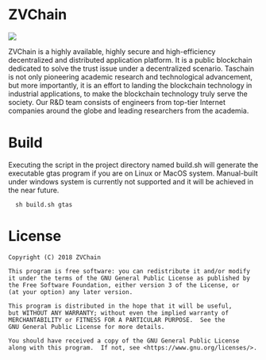 # ZVChain
[![](https://travis-ci.org/zvchain/zvchain.svg?branch=develop)](https://travis-ci.org/zvchain/zvchain)

ZVChain is a highly available, highly secure and high-efficiency decentralized and distributed application platform. It is a public blockchain dedicated to solve the trust issue under a decentralized scenario. Taschain is not only pioneering academic research and technological advancement, but more importantly, it is an effort to landing the blockchain technology in industrial applications, to make the blockchain technology truly serve the society. Our R&D team consists of engineers from top-tier Internet companies around the globe and leading researchers from the academia.

# Build

Executing the script in the project directory named build.sh will generate the executable gtas program if you are on Linux or MacOS system. Manual-built under windows system is currently not supported and it will be achieved in the near future.

```
  sh build.sh gtas
```


# License

```
Copyright (C) 2018 ZVChain

This program is free software: you can redistribute it and/or modify
it under the terms of the GNU General Public License as published by
the Free Software Foundation, either version 3 of the License, or
(at your option) any later version.

This program is distributed in the hope that it will be useful,
but WITHOUT ANY WARRANTY; without even the implied warranty of
MERCHANTABILITY or FITNESS FOR A PARTICULAR PURPOSE.  See the
GNU General Public License for more details.

You should have received a copy of the GNU General Public License
along with this program.  If not, see <https://www.gnu.org/licenses/>.
